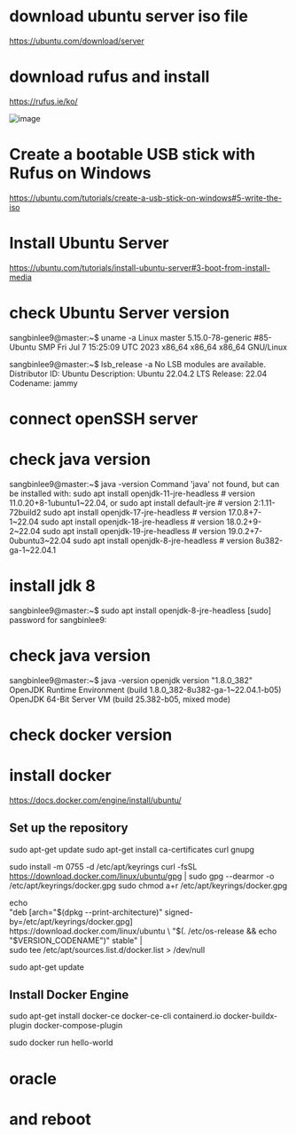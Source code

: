 # download ubuntu server iso file
  
  https://ubuntu.com/download/server

# download rufus and install
  
  https://rufus.ie/ko/

  ![image](https://github.com/sangbinlee/install-ubuntu/assets/4024414/0637332c-107d-43f7-9eb3-d374c447ef1b)

# Create a bootable USB stick with Rufus on Windows
  
  https://ubuntu.com/tutorials/create-a-usb-stick-on-windows#5-write-the-iso
  
# Install Ubuntu Server

  https://ubuntu.com/tutorials/install-ubuntu-server#3-boot-from-install-media



# check Ubuntu Server version
  
  sangbinlee9@master:~$ uname -a
  Linux master 5.15.0-78-generic #85-Ubuntu SMP Fri Jul 7 15:25:09 UTC 2023 x86_64 x86_64 x86_64 GNU/Linux
  
  sangbinlee9@master:~$ lsb_release -a
  No LSB modules are available.
  Distributor ID: Ubuntu
  Description:    Ubuntu 22.04.2 LTS
  Release:        22.04
  Codename:       jammy



# connect openSSH server
 
  

# check java version


  sangbinlee9@master:~$ java -version
  Command 'java' not found, but can be installed with:
  sudo apt install openjdk-11-jre-headless  # version 11.0.20+8-1ubuntu1~22.04, or
  sudo apt install default-jre              # version 2:1.11-72build2
  sudo apt install openjdk-17-jre-headless  # version 17.0.8+7-1~22.04
  sudo apt install openjdk-18-jre-headless  # version 18.0.2+9-2~22.04
  sudo apt install openjdk-19-jre-headless  # version 19.0.2+7-0ubuntu3~22.04
  sudo apt install openjdk-8-jre-headless   # version 8u382-ga-1~22.04.1

# install jdk 8
  
  sangbinlee9@master:~$ sudo apt install openjdk-8-jre-headless
  [sudo] password for sangbinlee9:


# check java version
  
  sangbinlee9@master:~$ java -version
  openjdk version "1.8.0_382"
  OpenJDK Runtime Environment (build 1.8.0_382-8u382-ga-1~22.04.1-b05)
  OpenJDK 64-Bit Server VM (build 25.382-b05, mixed mode)

# check docker version


# install docker 

  https://docs.docker.com/engine/install/ubuntu/

## Set up the repository  
  sudo apt-get update
  sudo apt-get install ca-certificates curl gnupg
    
  sudo install -m 0755 -d /etc/apt/keyrings
  curl -fsSL https://download.docker.com/linux/ubuntu/gpg | sudo gpg --dearmor -o /etc/apt/keyrings/docker.gpg
  sudo chmod a+r /etc/apt/keyrings/docker.gpg  


  
  echo \
    "deb [arch="$(dpkg --print-architecture)" signed-by=/etc/apt/keyrings/docker.gpg] https://download.docker.com/linux/ubuntu \
    "$(. /etc/os-release && echo "$VERSION_CODENAME")" stable" | \
    sudo tee /etc/apt/sources.list.d/docker.list > /dev/null


  sudo apt-get update

## Install Docker Engine
  sudo apt-get install docker-ce docker-ce-cli containerd.io docker-buildx-plugin docker-compose-plugin

  sudo docker run hello-world






# oracle

# and reboot

